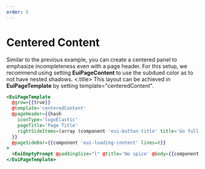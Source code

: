 ```yaml
---
order: 5
---
```


# Centered Content
<EuiSpacer />
<EuiText>
  Similar to the previous example, you can create a centered panel to emphasize incompleteness even with a page header. For this setup, we recommend using setting <strong>EuiPageContent</strong> to use the <EuiCode>subdued</EuiCode> color as to not have nested shadows.
</EuiText>
<EuiSpacer />
<EuiCallOut>
  <:title>
    This layout can be achieved in <strong>EuiPageTemplate</strong> by setting <EuiCode>template="centeredContent"</EuiCode>.
  </:title>
</EuiCallOut>

```hbs template
<EuiPageTemplate
  @grow={{true}}
  @template='centeredContent'
  @pageHeader={{hash
    iconType='logoElastic'
    pageTitle='Page Title'
    rightSideItems=(array (component 'eui-button-title' title='Go full screen'))
  }}
  @pageSideBar={{component 'eui-loading-content' lines=8}}
>
  <EuiEmptyPrompt @paddingSize="l" @title='No spice' @body={{component 'eui-loading-content' lines=8}}/>
</EuiPageTemplate>
```

